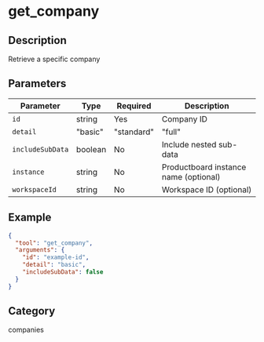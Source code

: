 # get_company

## Description
Retrieve a specific company

## Parameters

| Parameter | Type | Required | Description |
|-----------|------|----------|-------------|
| `id` | string | Yes | Company ID |
| `detail` | "basic" | "standard" | "full" | No | Level of detail (basic, standard, full) |
| `includeSubData` | boolean | No | Include nested sub-data |
| `instance` | string | No | Productboard instance name (optional) |
| `workspaceId` | string | No | Workspace ID (optional) |

## Example

```json
{
  "tool": "get_company",
  "arguments": {
    "id": "example-id",
    "detail": "basic",
    "includeSubData": false
  }
}
```

## Category
companies

